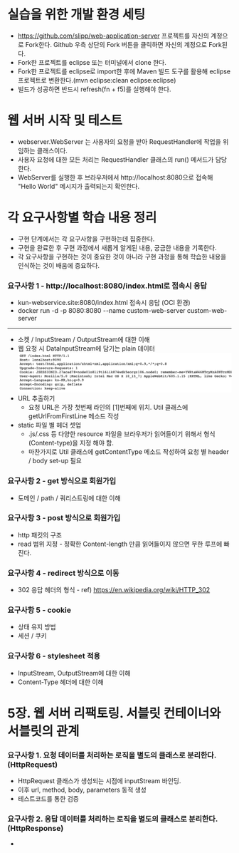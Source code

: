 # 실습을 위한 개발 환경 세팅
* https://github.com/slipp/web-application-server 프로젝트를 자신의 계정으로 Fork한다. Github 우측 상단의 Fork 버튼을 클릭하면 자신의 계정으로 Fork된다.
* Fork한 프로젝트를 eclipse 또는 터미널에서 clone 한다.
* Fork한 프로젝트를 eclipse로 import한 후에 Maven 빌드 도구를 활용해 eclipse 프로젝트로 변환한다.(mvn eclipse:clean eclipse:eclipse)
* 빌드가 성공하면 반드시 refresh(fn + f5)를 실행해야 한다.

# 웹 서버 시작 및 테스트
* webserver.WebServer 는 사용자의 요청을 받아 RequestHandler에 작업을 위임하는 클래스이다.
* 사용자 요청에 대한 모든 처리는 RequestHandler 클래스의 run() 메서드가 담당한다.
* WebServer를 실행한 후 브라우저에서 http://localhost:8080으로 접속해 "Hello World" 메시지가 출력되는지 확인한다.

# 각 요구사항별 학습 내용 정리
* 구현 단계에서는 각 요구사항을 구현하는데 집중한다. 
* 구현을 완료한 후 구현 과정에서 새롭게 알게된 내용, 궁금한 내용을 기록한다.
* 각 요구사항을 구현하는 것이 중요한 것이 아니라 구현 과정을 통해 학습한 내용을 인식하는 것이 배움에 중요하다. 

### 요구사항 1 - http://localhost:8080/index.html로 접속시 응답
* kun-webservice.site:8080/index.html 접속시 응답 (OCI 환경)
* docker run -d -p 8080:8080 --name custom-web-server custom-web-server

- - -
* 소켓 / InputStream / OutputStream에 대한 이해
* 웹 요청 시 DataInputStream에 담기는 plain 데이터
![img.png](./for-readme/request-plain-data.png)
* URL 추출하기
  * 요청 URL은 가장 첫번째 라인의 [1]번째에 위치. Util 클래스에 getUrlFromFirstLine 메소드 작성
* static 파일 별 헤더 셋업
  * .js/.css 등 다양한 resource 파일을 브라우저가 읽어들이기 위해서 형식(Content-type)을 지정 해야 함.
  * 마찬가지로 Util 클래스에 getContentType 메소드 작성하여 요청 별 header / body set-up 필요

### 요구사항 2 - get 방식으로 회원가입
* 도메인 / path / 쿼리스트링에 대한 이해

### 요구사항 3 - post 방식으로 회원가입
* http 패킷의 구조
* read 범위 지정 - 정확한 Content-length 만큼 읽어들이지 않으면 무한 루프에 빠진다.

### 요구사항 4 - redirect 방식으로 이동
* 302 응답 헤더의 형식 - ref) https://en.wikipedia.org/wiki/HTTP_302

### 요구사항 5 - cookie
* 상태 유지 방법
* 세션 / 쿠키

### 요구사항 6 - stylesheet 적용
* InputStream, OutputStream에 대한 이해
* Content-Type 헤더에 대한 이해


# 5장. 웹 서버 리팩토링. 서블릿 컨테이너와 서블릿의 관계

### 요구사항 1. 요청 데이터를 처리하는 로직을 별도의 클래스로 분리한다.(HttpRequest)

* HttpRequest 클래스가 생성되는 시점에 inputStream 바인딩.
* 이후 url, method, body, parameters 동적 생성
* 테스트코드를 통한 검증

### 요구사항 2. 응답 데이터를 처리하는 로직을 별도의 클래스로 분리한다.(HttpResponse)

* 
